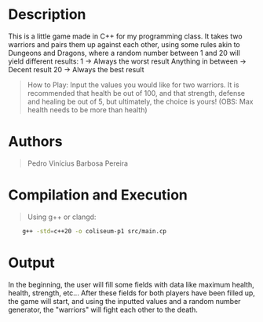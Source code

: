 # Description
  This is a little game made in C++ for my programming class.
It takes two warriors and pairs them up against each other, using some rules akin to Dungeons and Dragons,
where a random number between 1 and 20 will yield different results:
1                   -> Always the worst result
Anything in between -> Decent result
20                  -> Always the best result

> How to Play:
    Input the values you would like for two warriors. It is recommended that health be out of 100, and that strength, defense
and healing be out of 5, but ultimately, the choice is yours!
(OBS: Max health needs to be more than health)
  
# Authors
> Pedro Vinícius Barbosa Pereira

# Compilation and Execution
> Using g++ or clangd:
``` bash
    g++ -std=c++20 -o coliseum-p1 src/main.cp
```
# Output
  In the beginning, the user will fill some fields with data like maximum health, health, strength, etc...
After these fields for both players have been filled up, the game will start, and using the inputted values
and a random number generator, the "warriors" will fight each other to the death.
